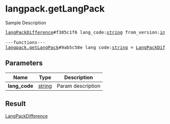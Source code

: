 # langpack.getLangPack

Sample Description

<pre>
<a href="../constructor/langPackDifference.md">langPackDifference</a>#f385c1f6 lang_code:<a href="../type/string.md">string</a> from_version:<a href="../type/int.md">int</a> version:<a href="../type/int.md">int</a> strings:Vector&lt;<a href="../type/LangPackString.md">LangPackString</a>&gt; = <a href="../type/LangPackDifference.md">LangPackDifference</a>;

---functions---
<a href="../method/langpack.getLangPack.md">langpack.getLangPack</a>#9ab5c58e lang_code:<a href="../type/string.md">string</a> = <a href="../type/LangPackDifference.md">LangPackDifference</a>;
</pre>
## Parameters

| Name | Type | Description |
|------|:----:|-------------|
| **lang_code** | <a href="../type/string.md">string</a> | Param description |

## Result

<a href="../type/LangPackDifference.md">LangPackDifference</a>

